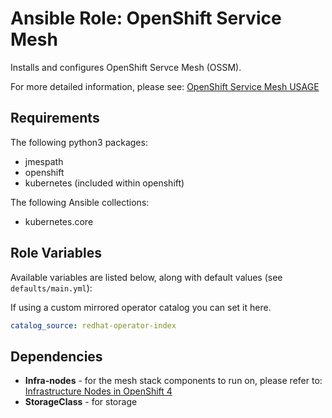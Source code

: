 Ansible Role: OpenShift Service Mesh
====================================

Installs and configures OpenShift Servce Mesh (OSSM).

For more detailed information, please see: [OpenShift Service Mesh USAGE](./USAGE.md) 

## Requirements

The following python3 packages:
- jmespath
- openshift
- kubernetes (included within openshift)

The following Ansible collections:
- kubernetes.core

## Role Variables

Available variables are listed below, along with default values (see `defaults/main.yml`):

If using a custom mirrored operator catalog you can set it here.
```yaml
catalog_source: redhat-operator-index
```

## Dependencies

- **Infra-nodes** - for the mesh stack components to run on, please refer to: [Infrastructure Nodes in OpenShift 4](https://access.redhat.com/solutions/5034771)
- **StorageClass** - for storage